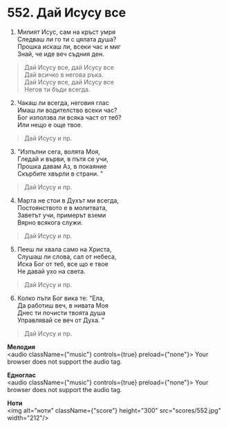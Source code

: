 # 552. Дай Исусу все

1. Милият Исус, сам на кръст умря  
Следваш ли го ти с цялата душа?  
Прошка искаш ли, всеки час и миг  
Знай, че иде веч съдния ден.  

> Дай Исусу все, дай Исусу все  
> Дай всичко в негова ръка.  
> Дай Исусу все, дай Исусу все  
> Негов ти бъди всегда.  

2. Чакаш ли всегда, неговия глас  
Имаш ли водителство всеки час?  
Бог използва ли всяка част от теб?  
Или нещо е още твое.  

> Дай Исусу и пр.  

3. "Изпълни сега, волята Моя,  
Гледай и върви, в пътя се учи,  
Прошка давам Аз, в покаяние  
Скърбите хвърли в страни. "  

> Дай Исусу и пр.  

4. Марта не стои в Духът ми всегда,  
Постоянството е в молитвата,  
Заветът учи, примерът вземи  
Вярно всякога служи.  

> Дай Исусу и пр.  

5. Пееш ли хвала само на Христа,  
Слушаш ли слова, сал от небеса,  
Иска Бог от теб, все що е твое  
Не давай ухо на света.  

> Дай Исусу и пр.  

6. Колко пъти Бог вика те: "Ела,  
Да работиш веч, в нивата Моя  
Днес ти почисти твоята душа  
Управлявай се веч от Духа. "  

> Дай Исусу и пр.

**Мелодия**  
<audio className={"music"} controls={true} preload={"none"}>
    <source src="mp3/552.mp3" type="audio/mpeg"/>
    Your browser does not support the audio tag.
</audio>

**Едноглас**  
<audio className={"music"} controls={true} preload={"none"}>
    <source src="transp/552.mp3" type="audio/mpeg"/>
    Your browser does not support the audio tag.
</audio>

**Ноти**  
<img alt="ноти" className={"score"} height="300" src="scores/552.jpg" width="212"/>
